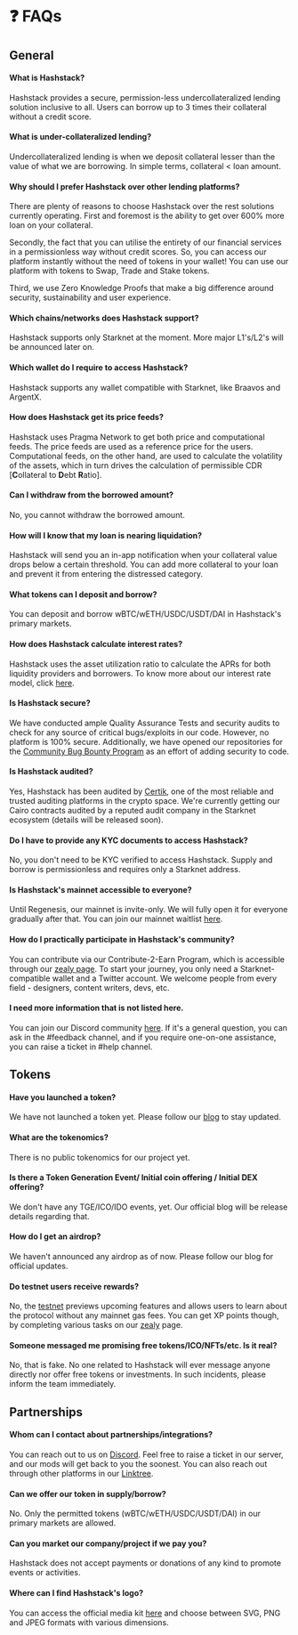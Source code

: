 # ❓ FAQs

## General

#### What is Hashstack?

Hashstack provides a secure, permission-less undercollateralized lending solution inclusive to all. Users can borrow up to 3 times their collateral without a credit score.

#### What is under-collateralized lending?

Undercollateralized lending is when we deposit collateral lesser than the value of what we are borrowing. In simple terms, collateral < loan amount.

#### **Why should I prefer Hashstack over other lending platforms?**

There are plenty of reasons to choose Hashstack over the rest solutions currently operating. First and foremost is the ability to get over 600% more loan on your collateral.

Secondly, the fact that you can utilise the entirety of our financial services in a permissionless way without credit scores. So, you can access our platform instantly without the need of tokens in your wallet! You can use our platform with tokens to Swap, Trade and Stake tokens.

Third, we use Zero Knowledge Proofs that make a big difference around security, sustainability and user experience.

#### Which chains/networks does Hashstack support?

Hashstack supports only Starknet at the moment. More major L1's/L2's will be announced later on.

#### **Which wallet do I require to access Hashstack?**

Hashstack supports any wallet compatible with Starknet, like Braavos and ArgentX.

#### **How does Hashstack get its price feeds?**

Hashstack uses Pragma Network to get both price and computational feeds. The price feeds are used as a reference price for the users. Computational feeds, on the other hand, are used to calculate the volatility of the assets, which in turn drives the calculation of permissible CDR \[**C**ollateral to **D**ebt **R**atio].

#### **Can I withdraw from the borrowed amount?**

No, you cannot withdraw the borrowed amount.

#### **How will I know that my loan is nearing liquidation?**

Hashstack will send you an in-app notification when your collateral value drops below a certain threshold. You can add more collateral to your loan and prevent it from entering the distressed category.

#### **What tokens can I deposit and borrow?**

You can deposit and borrow wBTC/wETH/USDC/USDT/DAI in Hashstack's primary markets.

#### **How does Hashstack calculate interest rates?**

Hashstack uses the asset utilization ratio to calculate the APRs for both liquidity providers and borrowers. To know more about our interest rate model, click [here](https://docs.hashstack.finance/risk/interest-rate-model).&#x20;

#### **Is Hashstack secure?**

We have conducted ample Quality Assurance Tests and security audits to check for any source of critical bugs/exploits in our code. However, no platform is 100% secure. Additionally, we have opened our repositories for the [Community Bug Bounty Program](https://blog.hashstack.finance/launching-community-bug-bounty/) as an effort of adding security to code.

#### Is Hashstack audited?

Yes, Hashstack has been audited by [Certik](https://certik.com/projects/hashstack/), one of the most reliable and trusted auditing platforms in the crypto space. We're currently getting our Cairo contracts audited by a reputed audit company in the Starknet ecosystem (details will be released soon).

#### **Do I have to provide any KYC documents to access Hashstack?**

No, you don't need to be KYC verified to access Hashstack. Supply and borrow is permissionless and requires only a Starknet address.

#### Is Hashstack's mainnet accessible to everyone?

Until Regenesis, our mainnet is invite-only. We will fully open it for everyone gradually after that. You can join our mainnet waitlist [here](https://spearmint.xyz/p/hashstack).

#### How do I practically participate in Hashstack's community?

You can contribute via our Contribute-2-Earn Program, which is accessible through our [zealy page](https://zealy.io/c/hashstack/questboard). To start your journey, you only need a Starknet-compatible wallet and a Twitter account. We welcome people from every field - designers, content writers, devs, etc.

#### I need more information that is not listed here.

You can join our Discord community [here](https://discord.gg/hashstack). If it's a general question, you can ask in the #feedback channel, and if you require one-on-one assistance, you can raise a ticket in #help channel.



## **Tokens**

#### **Have you launched a token?**

We have not launched a token yet. Please follow our [blog](https://blog.hashstack.finance/) to stay updated.

#### **What are the tokenomics?**

There is no public tokenomics for our project yet.

#### **Is there a Token Generation Event/ Initial coin offering / Initial DEX offering?**

We don't have any TGE/ICO/IDO events, yet. Our official blog will be release details regarding that.

#### **How do I get an airdrop?**

We haven't announced any airdrop as of now. Please follow our blog for official updates.

#### **Do testnet users receive rewards?**

No, the [testnet](http://testnet.hashstack.finance/) previews upcoming features and allows users to learn about the protocol without any mainnet gas fees. You can get XP points though, by completing various tasks on our [zealy](https://zealy.io/c/hashstack/questboard) page.

#### **Someone messaged me promising free tokens/ICO/NFTs/etc. Is it real?**

No, that is fake. No one related to Hashstack will ever message anyone directly nor offer free tokens or investments. In such incidents, please inform the team immediately.



## **Partnerships**

#### **Whom can I contact about partnerships/integrations?**

You can reach out to us on [Discord](https://discord.gg/hashstack). Feel free to raise a ticket in our server, and our mods will get back to you the soonest. You can also reach out through other platforms in our [Linktree](https://www.notion.so/5e958f44a3e74aa3b59511d5cb765c3e?pvs=21).

#### **Can we offer our token in supply/borrow?**

No. Only the permitted tokens (wBTC/wETH/USDC/USDT/DAI) in our primary markets are allowed.

#### **Can you market our company/project if we pay you?**

Hashstack does not accept payments or donations of any kind to promote events or activities.

#### **Where can I find Hashstack's logo?**

You can access the official media kit [here](https://drive.google.com/drive/folders/1MwIGFymRuE8FWGDRCJjPBQwNBjhX\_Dro) and choose between SVG, PNG and JPEG formats with various dimensions.
